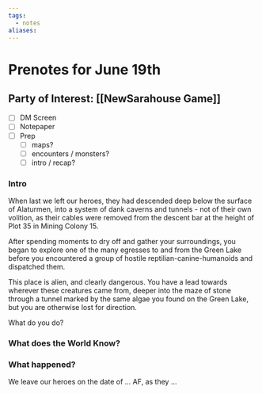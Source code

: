 ```yaml
---
tags:
  - notes
aliases:
---
```


# Prenotes for June 19th
## Party of Interest: [[NewSarahouse Game]]
- [ ] DM Screen
- [ ] Notepaper
- [ ] Prep
	- [ ] maps?
	- [ ] encounters / monsters?
	- [ ] intro / recap?

### Intro

When last we left our heroes, they had descended deep below the surface of Alaturmen, into a system of dank caverns and tunnels - not of their own volition, as their cables were removed from the descent bar at the height of Plot 35 in Mining Colony 15.

After spending moments to dry off and gather your surroundings, you began to explore one of the many egresses to and from the Green Lake before you encountered a group of hostile reptilian-canine-humanoids and dispatched them.

This place is alien, and clearly dangerous. You have a lead towards wherever these creatures came from, deeper into the maze of stone through a tunnel marked by the same algae you found on the Green Lake, but you are otherwise lost for direction.

What do you do?

### What does the World Know?


### What happened?


We leave our heroes on the date of ... AF, as they ...